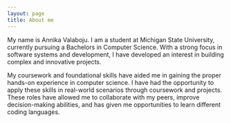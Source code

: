 ```yaml
---
layout: page
title: About me
---
```


My name is Annika Valaboju. I am a student at Michigan State University, currently pursuing a Bachelors in Computer Science. With a strong focus in software systems and development, I have developed an interest in building complex and innovative projects. 

My coursework and foundational skills have aided me in gaining the proper hands-on experience in computer science. I have had the opportunity to apply these skills in real-world scenarios through coursework and projects. These roles have allowed me to collaborate with my peers, improve decision-making abilities, and has given me opportunities to learn different coding languages. 
